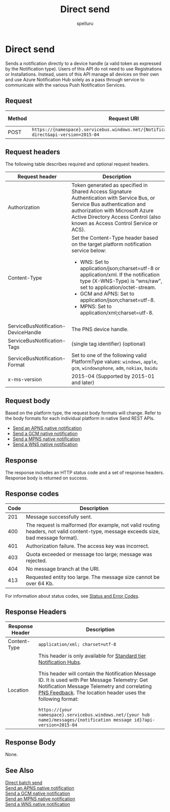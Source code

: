 ﻿---
title: "Direct send"
ms.custom: ""
ms.date: "2019-04-05"
ms.prod: "azure"
ms.reviewer: ""
ms.service: "notification-hubs"
ms.suite: ""
ms.tgt_pltfrm: ""
ms.topic: "reference"
author: "spelluru"
ms.author: "spelluru"
manager: "timlt"

---

# Direct send
Sends a notification directly to a device handle (a valid token as expressed by the Notification type). Users of this API do not need to use Registrations or Installations. Instead, users of this API manage all devices on their own and use Azure Notification Hub solely as a pass through service to communicate with the various Push Notification Services.

## Request

| Method | Request URI | HTTP Version |
| ------ | ----------- | ------------ |
|  POST | `https://{namespace}.servicebus.windows.net/{NotificationHub}/messages/?direct&api-version=2015-04` | HTTP/1.1 |

## Request headers

The following table describes required and optional request headers.

| Request header | Description |
| -------------- | ----------- | 
| Authorization | Token generated as specified in Shared Access Signature Authentication with Service Bus, or Service Bus authentication and authorization with Microsoft Azure Active Directory Access Control (also known as Access Control Service or ACS). |
| Content-Type | Set the Content-Type header based on the target platform notification service below:<ul><li>WNS: Set to application/json;charset=utf-8 or application/xml. If the notification type (X-WNS-Type) is “wns/raw”, set to application/octet-stream.</li><li>GCM and APNS: Set to application/json;charset=utf-8.</li><li>MPNS: Set to application/xml;charset=utf-8.</li></ul> |
| ServiceBusNotification-DeviceHandle | The PNS device handle. |
| ServiceBusNotification-Tags | {single tag identifier} (optional) |
| ServiceBusNotification-Format | Set to one of the following valid PlatformType values: `windows`, `apple`, `gcm`, `windowsphone`, `adm`, `nokiax`, `baidu`
| x-ms-version | 2015-04 (Supported by 2015-01 and later) |

## Request body

Based on the platform type, the request body formats will change. Refer to the body formats for each individual platform in native Send REST APIs.

  - [Send an APNS native notification](send-apns-native-notification.md)
  - [Send a GCM native notification](send-gcm-native-notification.md)
  - [Send a MPNS native notification](send-mpns-native-notification.md)
  - [Send a WNS native notification](send-wns-native-notification.md)

## Response

The response includes an HTTP status code and a set of response headers. Response body is returned on success.

## Response codes
| Code | Description |
| ---- | ----------- | 
| 201 | Message successfully sent. |
| 400 | The request is malformed (for example, not valid routing headers, not valid content-type, message exceeds size, bad message format). |
| 401 | Authorization failure. The access key was incorrect. |
| 403 | Quota exceeded or message too large; message was rejected. |
| 404 | No message branch at the URI. |
| 413 | Requested entity too large. The message size cannot be over 64 Kb. |

For information about status codes, see [Status and Error Codes](/rest/api/storageservices/Common-REST-API-Error-Codes).

## Response Headers
| Response Header | Description |
| --------------- | ----------- | 
| Content-Type | `application/xml; charset=utf-8` | 
| Location | This header is only available for [Standard tier Notification Hubs](https://azure.microsoft.com/pricing/details/notification-hubs/).<p>This header will contain the Notification Message ID. It is used with Per Message Telemetry: Get Notification Message Telemetry and correlating [PNS Feedback](get-pns-feedback.md). The location header uses the following format:</p>`https://{your namespace}.servicebus.windows.net/{your hub name}/messages/{notification message id}?api-version=2015-04`

## Response Body

None.

## See Also
[Direct batch send](direct-batch-send.md)  
[Send an APNS native notification](send-apns-native-notification.md)  
[Send a GCM native notification](send-gcm-native-notification.md)  
[Send an MPNS native notification](send-mpns-native-notification.md)  
[Send a WNS native notification](send-wns-native-notification.md)


